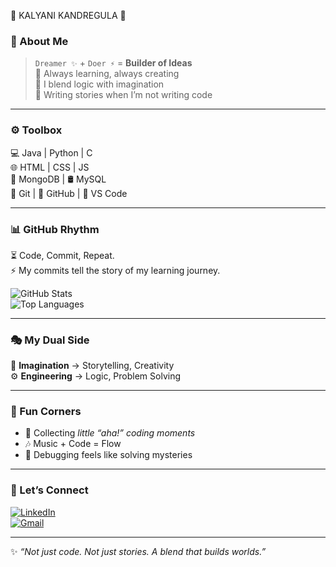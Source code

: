 


   🌸  KALYANI KANDREGULA  🌸


### 🧩 About Me  
> `Dreamer ✨` + `Doer ⚡` = **Builder of Ideas**  
🌱 Always learning, always creating  
🎨 I blend logic with imagination  
📖 Writing stories when I’m not writing code  

---

### ⚙️ Toolbox  
💻 Java | Python | C  
🌐 HTML | CSS | JS  
🍃 MongoDB | 🛢 MySQL  
🔗 Git | 🐙 GitHub | 📝 VS Code  

---

### 📊 GitHub Rhythm  
⏳ Code, Commit, Repeat.  
⚡ My commits tell the story of my learning journey.  


![GitHub Stats](https://github-readme-stats.vercel.app/api?username=Kalyani-2222&show_icons=true&theme=rose_pine)  
![Top Languages](https://github-readme-stats.vercel.app/api/top-langs/?username=Kalyani-2222&layout=compact&theme=rose_pine)  

---

### 🎭 My Dual Side  
🌸 **Imagination** → Storytelling, Creativity  
⚙️ **Engineering** → Logic, Problem Solving  

---

### 🔮 Fun Corners  
- 🐾 Collecting *little “aha!” coding moments*  
- 🎶 Music + Code = Flow  
- 🧩 Debugging feels like solving mysteries  

---

### 🤝 Let’s Connect  
[![LinkedIn](https://img.shields.io/badge/LinkedIn-Connect-blue?logo=linkedin)](https://linkedin.com/in/https://www.linkedin.com/in/kalyani-k-285698252?utm_s)  
[![Gmail](https://img.shields.io/badge/Email-kalyani%40gmail.com-red?logo=gmail)](mailto:kandregulakalyani22@gmail.com)  

---

✨ *“Not just code. Not just stories. A blend that builds worlds.”*  


